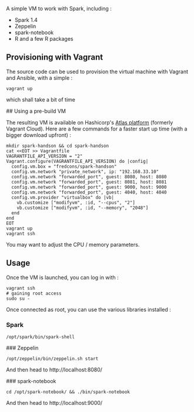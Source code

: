 A simple VM to work with Spark, including : 
- Spark 1.4
- Zeppelin
- spark-notebook
- R and a few R packages

## Provisioning with Vagrant 

The source code can be used to provision the virtual machine with Vagrant and Ansible, with a simple :

```
vagrant up
```

which shall take a bit of time

## Using a pre-build VM

The resulting VM is available on Hashicorp's [Atlas platform](https://atlas.hashicorp.com/fredcons/boxes/spark-handson) (formerly Vagrant Cloud).
Here are a few commands for a faster start up time (with a bigger download upfront) :

```
mkdir spark-handson && cd spark-handson
cat <<EOT >> Vagrantfile
VAGRANTFILE_API_VERSION = "2"
Vagrant.configure(VAGRANTFILE_API_VERSION) do |config|
  config.vm.box = "fredcons/spark-handson"
  config.vm.network "private_network", ip: "192.168.33.10"
  config.vm.network "forwarded_port", guest: 8080, host: 8080
  config.vm.network "forwarded_port", guest: 8081, host: 8081
  config.vm.network "forwarded_port", guest: 9000, host: 9000
  config.vm.network "forwarded_port", guest: 4040, host: 4040
  config.vm.provider "virtualbox" do |vb|
    vb.customize ["modifyvm", :id, "--cpus", "2"]
    vb.customize ["modifyvm", :id, "--memory", "2048"]
  end
end
EOT
vagrant up
vagrant ssh
```

You may want to adjust the CPU / memory parameters.

## Usage

Once the VM is launched, you can log in with :

```
vagrant ssh
# gaining root access
sudo su -
```

Once connected as root, you can use the various libraries installed :

### Spark

```
/opt/spark/bin/spark-shell
```

### Zeppelin

```
/opt/zeppelin/bin/zeppelin.sh start
```

And then head to http://localhost:8080/

### spark-notebook

```
cd /opt/spark-notebook/ && ./bin/spark-notebook
```

And then head to http://localhost:9000/



